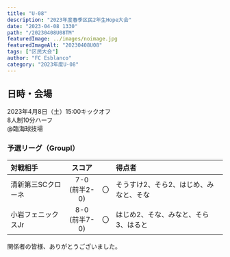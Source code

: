 ```yaml
---
title: "U-08"
description: "2023年度春季区民2年生Hope大会"
date: "2023-04-08 1330"
path: "/20230408U08TM"
featuredImage: ../images/noimage.jpg
featuredImageAlt: "20230408U08"
tags: ["区民大会"]
author: "FC Esblanco"
category: "2023年度U-08"
---
```


## 日時・会場

2023年4月8日（土）15:00キックオフ<br>
8人制10分ハーフ<br>
@臨海球技場


### 予選リーグ（GroupI）

| 対戦相手| スコア |   | 得点者  |
|:----|:------:|:-:|:--------|
| 清新第三SCクローネ | 7-0<br>(前半2-0) | 〇 |そうすけ2、そら2、はじめ、みなと、そな|
| 小岩フェニックスJr | 8-0<br>(前半7-0) | 〇 |はじめ2、そな、みなと、そら3、はると|


関係者の皆様、ありがとうございました。